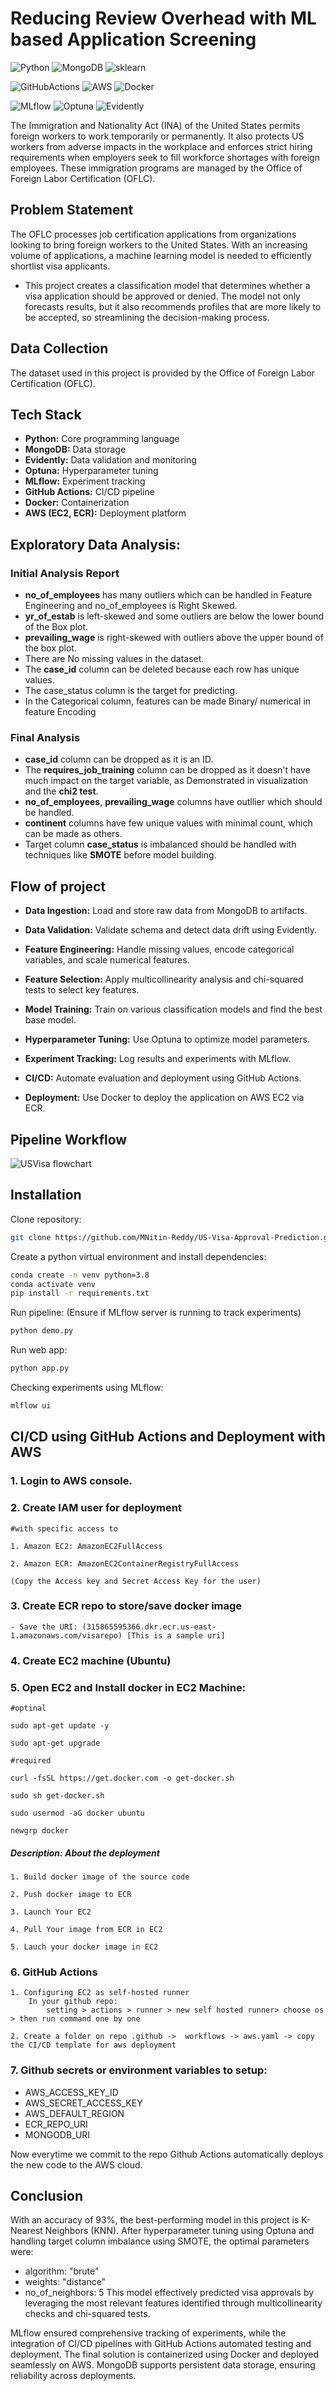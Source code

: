 
# Reducing Review Overhead with ML based Application Screening

![Python](https://img.shields.io/badge/Python-3.8-FFD43B?style=for-the-badge&logo=python&logoColor=blue) ![MongoDB](https://img.shields.io/badge/MongoDB-4EA94B?style=for-the-badge&logo=mongodb&logoColor=white) ![sklearn](https://img.shields.io/badge/scikit_learn-F7931E?style=for-the-badge&logo=scikit-learn&logoColor=white)

![GitHubActions](https://img.shields.io/badge/CI_CD_-_GitHub_Actions-2088FF?style=for-the-badge&logo=github-actions&logoColor=white) ![AWS](https://img.shields.io/badge/AWS-EC2%20%7C%20ECR%20%7C%20S3Bucket-FFDE21?style=for-the-badge&logoColor=yellow)  ![Docker](https://img.shields.io/badge/Docker-2CA5E0?style=for-the-badge&logo=docker&logoColor=white)

![MLflow](https://img.shields.io/badge/MLflow-experiment%20tracking-0041C2?style=for-the-badge&logoColor=green.svg) ![Optuna](https://img.shields.io/badge/Optuna-hyperparameter--tuning-2B547E?style=for-the-badge&logoColor=orange.svg) ![Evidently](https://img.shields.io/badge/Evidently-data%20validation-DB0F27?style=for-the-badge&logoColor=brightgreen)  






  The Immigration and Nationality Act (INA) of the United States permits foreign workers to work temporarily or permanently. It also protects US workers from adverse impacts in the workplace and enforces strict hiring requirements when employers seek to fill workforce shortages with foreign employees. These immigration programs are managed by the Office of Foreign Labor Certification (OFLC).

## Problem Statement
The OFLC processes job certification applications from organizations looking to bring foreign workers to the United States. With an increasing volume of applications, a machine learning model is needed to efficiently shortlist visa applicants.

* This project creates a classification model that determines whether a visa application should be approved or denied. The model not only forecasts results, but it also recommends profiles that are more likely to be accepted, so streamlining the decision-making process.


## Data Collection
The dataset used in this project is provided by the Office of Foreign Labor Certification (OFLC).

## Tech Stack
* **Python:** Core programming language
* **MongoDB:** Data storage
* **Evidently:** Data validation and monitoring
* **Optuna:** Hyperparameter tuning
* **MLflow:** Experiment tracking
* **GitHub Actions:** CI/CD pipeline
* **Docker:** Containerization
* **AWS (EC2, ECR):** Deployment platform


## Exploratory Data Analysis:
### Initial Analysis Report
* __no_of_employees__ has many outliers which can be handled in Feature Engineering and no_of_employees is Right Skewed.
* __yr_of_estab__ is left-skewed and some outliers are below the lower bound of the Box plot.
* __prevailing_wage__ is right-skewed with outliers above the upper bound of the box plot.
* There are No missing values in the dataset.
* The __case_id__ column can be deleted because each row has unique values.
* The case_status column is the target for predicting.
* In the Categorical column, features can be made Binary/ numerical in feature Encoding

### Final Analysis
* __case_id__ column can be dropped as it is an ID.
* The __requires_job_training__ column can be dropped as it doesn't have much impact on the target variable, as Demonstrated in visualization and the __chi2 test__.
* __no_of_employees__, __prevailing_wage__ columns have outllier which should be handled.
* __continent__ columns have few unique values with minimal count, which can be made as others.
* Target column __case_status__ is imbalanced should be handled with techniques like __SMOTE__ before model building.

## Flow of project

* **Data Ingestion:** Load and store raw data from MongoDB to artifacts.

* **Data Validation:** Validate schema and detect data drift using Evidently.

* **Feature Engineering:** Handle missing values, encode categorical variables, and scale numerical features.

* **Feature Selection:** Apply multicollinearity analysis and chi-squared tests to select key features.
  
* **Model Training:** Train on various classification models and find the best base model.
  
* **Hyperparameter Tuning:** Use Optuna to optimize model parameters.
  
* **Experiment Tracking:** Log results and experiments with MLflow.
  
* **CI/CD:** Automate evaluation and deployment using GitHub Actions.
  
* **Deployment:** Use Docker to deploy the application on AWS EC2 via ECR.

## Pipeline Workflow

![USVisa flowchart](https://github.com/user-attachments/assets/8b61c924-490a-4c7c-b763-5e785beee63b)

## Installation

Clone repository:
```bash
git clone https://github.com/MNitin-Reddy/US-Visa-Approval-Prediction.git

```
Create a python virtual environment and install dependencies:
```bash
conda create -n venv python=3.8
conda activate venv
pip install -r requirements.txt
```
Run pipeline: (Ensure if MLflow server is running to track experiments)
```bash
python demo.py
```
Run web app:
```bash
python app.py
```
Checking experiments using MLflow:
```bash
mlflow ui 
```


## CI/CD using GitHub Actions and Deployment with AWS

### 1. Login to AWS console.

### 2. Create IAM user for deployment

	#with specific access to 

	1. Amazon EC2: AmazonEC2FullAccess

	2. Amazon ECR: AmazonEC2ContainerRegistryFullAccess

    (Copy the Access key and Secret Access Key for the user)

### 3. Create ECR repo to store/save docker image
    - Save the URI: (315865595366.dkr.ecr.us-east-1.amazonaws.com/visarepo) [This is a sample uri]

### 4. Create EC2 machine (Ubuntu) 

### 5. Open EC2 and Install docker in EC2 Machine:
	
	
	#optinal

	sudo apt-get update -y

	sudo apt-get upgrade
	
	#required

	curl -fsSL https://get.docker.com -o get-docker.sh

	sudo sh get-docker.sh

	sudo usermod -aG docker ubuntu

	newgrp docker

##### Description: About the deployment

	1. Build docker image of the source code

	2. Push docker image to ECR

	3. Launch Your EC2 

	4. Pull Your image from ECR in EC2

	5. Lauch your docker image in EC2
	
### 6. GitHub Actions
    1. Configuring EC2 as self-hosted runner
        In your github repo:
            setting > actions > runner > new self hosted runner> choose os > then run command one by one

    2. Create a folder on repo .github ->  workflows -> aws.yaml -> copy the CI/CD template for aws deployment



### 7. Github secrets or environment variables to setup:

   - AWS_ACCESS_KEY_ID
   - AWS_SECRET_ACCESS_KEY
   - AWS_DEFAULT_REGION
   - ECR_REPO_URI
   - MONGODB_URI

Now everytime we commit to the repo Github Actions automatically deploys the new code to the AWS cloud.


## Conclusion

With an accuracy of 93%, the best-performing model in this project is K-Nearest Neighbors (KNN). After hyperparameter tuning using Optuna and handling target column imbalance using SMOTE, the optimal parameters were:

* algorithm: "brute"
* weights: "distance"
* no_of_neighbors: 5
This model effectively predicted visa approvals by leveraging the most relevant features identified through multicollinearity checks and chi-squared tests.

MLflow ensured comprehensive tracking of experiments, while the integration of CI/CD pipelines with GitHub Actions automated testing and deployment.
The final solution is containerized using Docker and deployed seamlessly on AWS. MongoDB supports persistent data storage, ensuring reliability across deployments.



